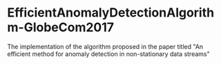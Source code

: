 # EfficientAnomalyDetectionAlgorithm-GlobeCom2017
The implementation of the algorithm proposed in the paper titled "An efficient method for anomaly detection in non-stationary data streams"
